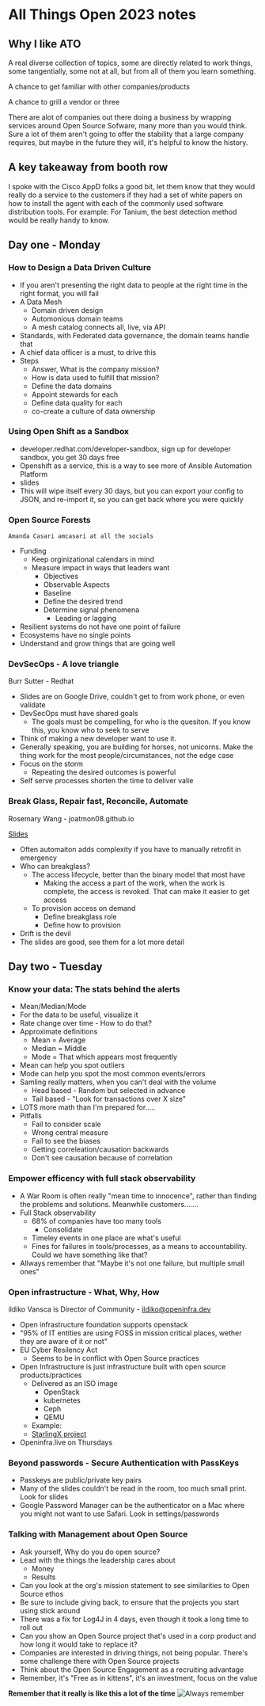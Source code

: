 # All Things Open 2023 notes


## Why I like ATO
  A real diverse collection of topics, some are directly related to work things, some tangentially, some not at all, but from all of them you learn something.
  
  A chance to get familiar with other companies/products

  A chance to grill a vendor or three

  There are alot of companies out there doing a business by wrapping services around Open Source Sofware, many more than you would think.  Sure a lot of them aren't going to offer the stability that a large company requires, but maybe in the future they will, it's helpful to know the history.

##  A key takeaway from booth row
  I spoke with the Cisco AppD folks a good bit, let them know that they would really do a service to the customers if they had a set of white papers on how to install the agent with each of the commonly used software distribution tools.  For example:  For Tanium, the best detection method would be really handy to know.


## Day one - Monday

### How to Design a Data Driven Culture

- If you aren't presenting the right data to people at the right time in the right format, you will fail
- A Data Mesh 
  - Domain driven design
  - Automonious domain teams
  - A mesh catalog connects all, live, via API
- Standards, with Federated data governance, the domain teams handle that
- A chief data officer is a must, to drive this
- Steps
  - Answer, What is the company mission?
  - How is data used to fulfill that mission? 
  - Define the data domains
  - Appoint stewards for each
  - Define data quality for each
  - co-create a culture of data ownership




### Using Open Shift as a Sandbox

- developer.redhat.com/developer-sandbox, sign up for developer sandbox, you get 30 days free
- Openshift as a service, this is a way to see more of Ansible Automation Platform
- slides  
- This will wipe itself every 30 days, but you can export your config to JSON, and re-import it, so you can get back where you were quickly

### Open Source Forests

    Amanda Casari amcasari at all the socials

- Funding
  - Keep orginizational calendars in mind
  - Measure impact in ways that leaders want
    - Objectives
    - Observable Aspects
    - Baseline 
    - Define the desired trend
    - Determine signal phenomena
      - Leading or lagging
- Resilient systems do not have one point of failure
- Ecosystems have no single points 
- Understand and grow things that are going well

### DevSecOps - A love triangle

  Burr Sutter - Redhat

- Slides are on Google Drive, couldn't get to from work phone, or even validate
- DevSecOps must have shared goals
  - The goals must be compelling, for who is the quesiton.  If you know this, you know who to seek to serve
- Think of making a new developer want to use it.
- Generally speaking, you are building for horses, not unicorns. Make the thing work for the most people/circumstances, not the edge case 
- Focus on the storm
  - Repeating the desired outcomes is powerful
- Self serve processes shorten the time to deliver valie


### Break Glass, Repair fast, Reconcile, Automate 

Rosemary Wang  - joatmon08.github.io

[Slides](https://speakerdeck.com/joatmon08/break-glass-repair-fast-reconcile-automation)

- Often automaiton adds complexity if you have to manually retrofit in emergency
- Who can breakglass? 
  - The access lifecycle, better than the binary model that most have
    - Making the access a part of the work, when the work is complete, the access is revoked. That can make it easier to get access
  - To provision access on demand
    - Define breakglass role
    - Define how to provision 
- Drift is the devil
- The slides are good, see them for a lot more detail


## Day two - Tuesday

### Know your data: The stats behind the alerts

- Mean/Median/Mode
- For the data to be useful, visualize it
- Rate change over time - How to do that?
- Approximate definitions
  - Mean = Average
  - Median = Middle
  - Mode = That which appears most frequently
- Mean can help you spot outliers
- Mode can help you spot the most common events/errors
- Samling really matters, when you can't deal with the volume
  - Head based - Random but selected in advance
  - Tail based - "Look for transactions over X size"
- LOTS more math than I'm prepared for.....
- Pitfalls
  - Fail to consider scale
  - Wrong central measure
  - Fail to see the biases
  - Getting correleation/causation backwards
  - Don't see causation because of correlation


### Empower efficency with full stack observability

- A War Room is often really "mean time to innocence", rather than finding the problems and solutions.  Meanwhile customers.......
- Full Stack observability
  - 68% of companies have too many tools
    - Consolidate
  - Timeley events in one place are what's useful
  - Fines for failures in tools/processes, as a means to accountability.  Could we have something like that?
- Allways remember that "Maybe it's not one failure, but multiple small ones"

###  Open infrastructure - What, Why, How

ildiko Vansca is Director of Community - ildiko@openinfra.dev

- Open infrastructure foundation supports openstack
- "95% of IT entities are using FOSS in mission critical places, wether they are aware of it or not"
- EU Cyber Resilency Act
  - Seems to be in conflict with Open Source practices
- Open Infrastructure is just infrastructure built with open source products/practices
  - Delivered as an ISO image
    - OpenStack
    - kubernetes
    - Ceph
    - QEMU
  - Example:
  - [StarlingX project](www.starlingx.io/blog)
- Openinfra.live on Thursdays

### Beyond passwords - Secure Authentication with PassKeys

- Passkeys are public/private key pairs
- Many of the slides couldn't be read in the room, too much small print.  Look for slides
- Google Password Manager can be the authenticator on a Mac where you might not want to use Safari.  Look in settings/passwords 
  

### Talking with Management about Open Source

- Ask yourself, Why do you do open source?
- Lead with the things the leadership cares about
  - Money
  - Results
- Can you look at the org's mission statement to see similarities to Open Source ethos
- Be sure to include giving back, to ensure that the projects you start using stick around
- There was a fix for Log4J in 4 days, even though it took a long time to roll out
- Can you show an Open Source project that's used in a corp product and how long it would take to replace it?  
- Companies are interested in driving things, not being popular. There's some challenge there with Open Source projects
- Think about the Open Source Engagement as a recruiting advantage
- Remember, it's "Free as in kittens", it's an investment, focus on the value

**Remember that it really is like this a lot of the time**
![Always remember](includes/../Real%20infrastructure.jpg)


